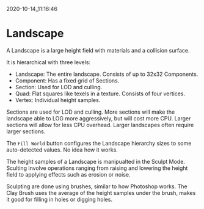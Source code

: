 2020-10-14_11:16:46

# Landscape

A Landscape is a large height field with materials and a collision surface.

It is hierarchical with three levels:
- Landscape: The entire landscape. Consists of up to 32x32 Components.
- Component: Has a fixed grid of Sections.
- Section: Used for LOD and culling.
- Quad: Flat squares like texels in a texture. Consists of four vertices.
- Vertex: Individual height samples.

Sections are used for LOD and culling.
More sections will make the landscape able to LOG more aggressively, but will cost more CPU.
Larger sections will allow for less CPU overhead.
Larger landscapes often require larger sections.

The `Fill World` button configures the Landscape hierarchy sizes to some auto-detected values.
No idea how it works.

The height samples of a Landscape is manipualted in the Sculpt Mode.
Sculting involve operations ranging from raising and lowering the height field to applying effects such as erosion or noise.

Sculpting are done using brushes, similar to how Photoshop works.
The Clay Brush uses the average of the height samples under the brush, makes it good for filling in holes or digging holes.
